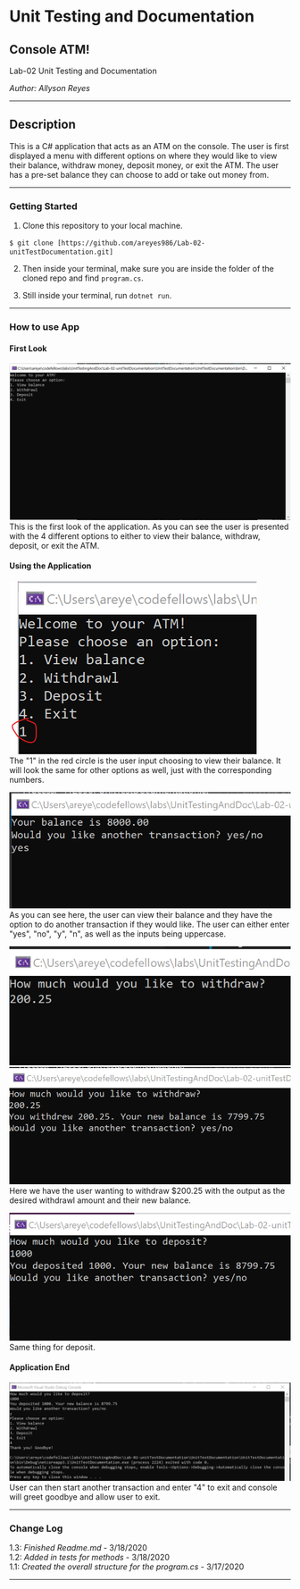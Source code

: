 # Unit Testing and Documentation

## Console ATM!

Lab-02 Unit Testing and Documentation

*Author: Allyson Reyes*

----

## Description
This is a C# application that acts as an ATM on the console. The user is first displayed a menu with different options on where they would like to view their balance, withdraw money, deposit money, or exit the ATM. The user has a pre-set balance they can choose to add or take out money from. 

---

### Getting Started
1. Clone this repository to your local machine.

```
$ git clone [https://github.com/areyes986/Lab-02-unitTestDocumentation.git]

```
2. Then inside your terminal, make sure you are inside the folder of the cloned repo and find `program.cs`.

3. Still inside your terminal, run `dotnet run`.



---

### How to use App

#### First Look
![First Look](first-look.png)  
This is the first look of the application. As you can see the user is presented with the 4 different options to either to view their balance, withdraw, deposit, or exit the ATM. 

#### Using the Application


![Enter options](enteroptions.png)  
The "1" in the red circle is the user input choosing to view their balance. It will look the same for other options as well, just with the corresponding numbers.  

![Balance](balance.png)  
As you can see here, the user can view their balance and they have the option to do another transaction if they would like. The user can either enter "yes", "no", "y", "n", as well as the inputs being uppercase.

![withdrawl](withdrawl.png)  
![Withdrawl Output](withdrawloutput.png)  
Here we have the user wanting to withdraw $200.25 with the output as the desired withdrawl amount and their new balance. 

![Deposit](deposit.png)  
Same thing for deposit.
#### Application End

![Finish](finish.png)  
User can then start another transaction and enter "4" to exit and console will greet goodbye and allow user to exit.

---

### Change Log  
1.3: *Finished Readme.md* - 3/18/2020  
1.2: *Added in tests for methods* - 3/18/2020  
1.1: *Created the overall structure for the program.cs* - 3/17/2020 


------------------------------
